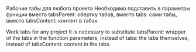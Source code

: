 Рабочие табы для любого проекта
Необходимо подставить в параметры функции вместо tabsParent: обертку табов, вместо tabs: сами табы, вместо tabsContent: контент в табах.

Work tabs for any project
It is necessary to substitute tabsParent: wrapper of the tabs in the function parameters, instead of tabs: the tabs themselves, instead of tabsContent: content in the tabs.
